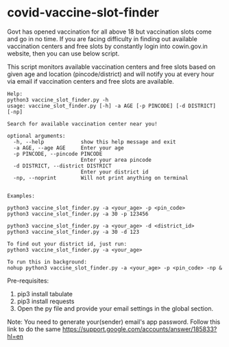 # covid-vaccine-slot-finder

Govt has opened vaccination for all above 18 but vaccination slots come and go in no time.
If you are facing difficulty in finding out available vaccination centers and free slots by constantly login into cowin.gov.in website, then you can use below script.

This script monitors available vaccination centers and free slots based on given age and location (pincode/district) and will notify you at every hour via email if vaccination centers and free slots are available.


    Help:
    python3 vaccine_slot_finder.py -h
    usage: vaccine_slot_finder.py [-h] -a AGE [-p PINCODE] [-d DISTRICT] [-np]

    Search for available vaccination center near you!

    optional arguments:
      -h, --help            show this help message and exit
      -a AGE, --age AGE     Enter your age
      -p PINCODE, --pincode PINCODE
                            Enter your area pincode
      -d DISTRICT, --district DISTRICT
                            Enter your district id
      -np, --noprint        Will not print anything on terminal


    Examples:

    python3 vaccine_slot_finder.py -a <your_age> -p <pin_code>
    python3 vaccine_slot_finder.py -a 30 -p 123456
    
    python3 vaccine_slot_finder.py -a <your_age> -d <district_id>
    python3 vaccine_slot_finder.py -a 30 -d 123
    
    To find out your district id, just run:
    python3 vaccine_slot_finder.py -a <your_age>
    
    To run this in background:
    nohup python3 vaccine_slot_finder.py -a <your_age> -p <pin_code> -np &

Pre-requisites:
1. pip3 install tabulate
2. pip3 install requests
3. Open the py file and provide your email settings in the global section.

Note: You need to generate your(sender) email's app password. Follow this link to do the same https://support.google.com/accounts/answer/185833?hl=en
